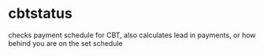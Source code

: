# cbtstatus
checks payment schedule for CBT, also calculates lead in payments, or how behind you are on the set schedule
